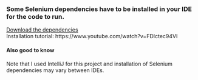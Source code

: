 <h3>Some Selenium dependencies have to be installed in your IDE for the code to run.</h3>
<a href="https://www.seleniumhq.org/download/">Download the dependencies</a>
<br>
Installation tutorial: https://www.youtube.com/watch?v=FDIctec94VI

<h4>Also good to know</h4>
Note that I used IntelliJ for this project and installation of Selenium dependencies may vary between IDEs.

